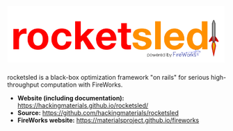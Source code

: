 # <img alt="rocketsled" src="docs_rst/_static/rsfw.png" width="500">

rocketsled is a black-box optimization framework "on rails" for serious high-throughput computation with FireWorks.

- **Website (including documentation):** https://hackingmaterials.github.io/rocketsled/
- **Source:** https://github.com/hackingmaterials/rocketsled
- **FireWorks website:** https://materialsproject.github.io/fireworks